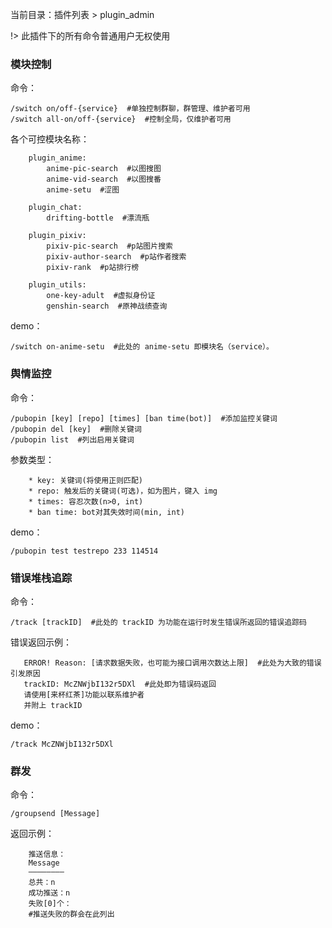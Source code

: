 当前目录：插件列表 > plugin_admin

!> 此插件下的所有命令普通用户无权使用

### 模块控制

命令：
```shell
/switch on/off-{service}  #单独控制群聊，群管理、维护者可用
/switch all-on/off-{service}  #控制全局，仅维护者可用
```

各个可控模块名称：
```
    plugin_anime:
        anime-pic-search  #以图搜图
        anime-vid-search  #以图搜番
        anime-setu  #涩图
    
    plugin_chat:
        drifting-bottle  #漂流瓶
        
    plugin_pixiv:
        pixiv-pic-search  #p站图片搜索
        pixiv-author-search  #p站作者搜索
        pixiv-rank  #p站排行榜
        
    plugin_utils:
        one-key-adult  #虚拟身份证
        genshin-search  #原神战绩查询
```

demo：
```shell
/switch on-anime-setu  #此处的 anime-setu 即模块名（service）。
```

### 舆情监控

命令：
```shell
/pubopin [key] [repo] [times] [ban time(bot)]  #添加监控关键词
/pubopin del [key]  #删除关键词
/pubopin list  #列出启用关键词
```

参数类型：
```
    * key: 关键词(将使用正则匹配)
    * repo: 触发后的关键词(可选)，如为图片，键入 img
    * times: 容忍次数(n>0, int)
    * ban time: bot对其失效时间(min, int)
```

demo：
```shell
/pubopin test testrepo 233 114514
```

### 错误堆栈追踪

命令：
```shell
/track [trackID]  #此处的 trackID 为功能在运行时发生错误所返回的错误追踪码
```

错误返回示例：
```
   ERROR! Reason: [请求数据失败，也可能为接口调用次数达上限]  #此处为大致的错误引发原因
   trackID: McZNWjbI132r5DXl  #此处即为错误码返回
   请使用[来杯红茶]功能以联系维护者
   并附上 trackID
```

demo：
```shell
/track McZNWjbI132r5DXl
```

### 群发

命令：
```shell
/groupsend [Message]
```

返回示例：
```
    推送信息：
    Message
    ————————
    总共：n
    成功推送：n
    失败[0]个：
    #推送失败的群会在此列出
```
